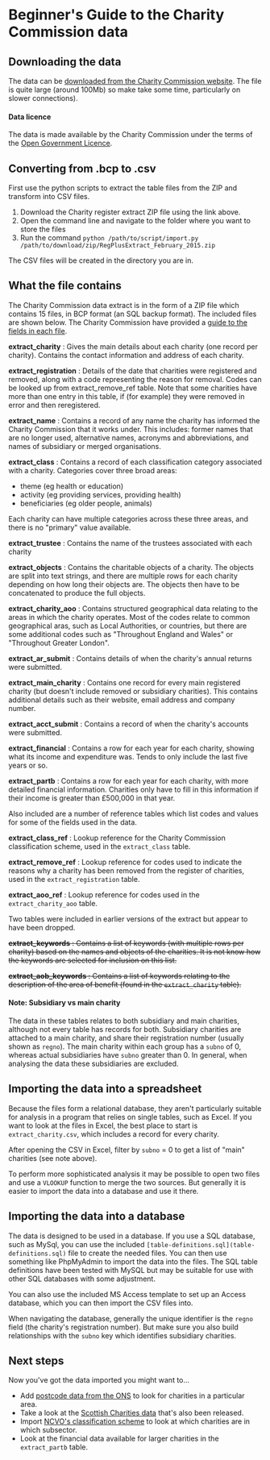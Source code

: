 # Beginner's Guide to the Charity Commission data

## Downloading the data

The data can be [downloaded from the Charity Commission website](http://data.charitycommission.gov.uk/default.aspx). The file is quite large (around 100Mb) so make take some time, particularly on slower connections).

#### Data licence

The data is made available by the Charity Commission under the terms of the [Open Government Licence](https://www.nationalarchives.gov.uk/doc/open-government-licence/version/3/).

## Converting from .bcp to .csv

First use the python scripts to extract the table files from the ZIP and transform into CSV files.

1. Download the Charity register extract ZIP file using the link above.
2. Open the command line and navigate to the folder where you want to store the files
3. Run the command `python /path/to/script/import.py /path/to/download/zip/RegPlusExtract_February_2015.zip`

The CSV files will be created in the directory you are in.

## What the file contains

The Charity Commission data extract is in the form of a ZIP file which contains 15 files, in BCP format (an SQL backup format). The included files are shown below. The Charity Commission have provided a [guide to the fields in each file](http://data.charitycommission.gov.uk/data-definition.aspx). 

**extract_charity**
:	Gives the main details about each charity (one record per charity). Contains the contact information and address of each charity.

**extract_registration**
:	Details of the date that charities were registered and removed, along with a code representing the reason for removal. Codes can be looked up from extract_remove_ref table. Note that some charities have more than one entry in this table, if (for example) they were removed in error and then reregistered.

**extract_name**
:	Contains a record of any name the charity has informed the Charity Commission that it works under. This includes: former names that are no longer used, alternative names, acronyms and abbreviations, and names of subsidiary or merged organisations.

**extract_class**
:	Contains a record of each classification category associated with a charity. Categories cover three broad areas:

*	theme (eg health or education)
*	activity (eg providing services, providing health)
*	beneficiaries (eg older people, animals)

Each charity can have multiple categories across these three areas, and there is no "primary" value available.
	
**extract_trustee**
:	Contains the name of the trustees associated with each charity

**extract_objects**
:	Contains the charitable objects of a charity. The objects are split into text strings, and there are multiple rows for each charity depending on how long their objects are. The objects then have to be concatenated to produce the full objects.

**extract_charity_aoo**
:	Contains structured geographical data relating to the areas in which the charity operates. Most of the codes relate to common geographical aras, such as Local Authorities, or countries, but there are some additional codes such as "Throughout England and Wales" or "Throughout Greater London".

**extract_ar_submit**
:	Contains details of when the charity's annual returns were submitted.

**extract_main_charity**
:	Contains one record for every main registered charity (but doesn't include removed or subsidiary charities). This contains additional details such as their website, email address and company number.

**extract_acct_submit**
:	Contains a record of when the charity's accounts were submitted.

**extract_financial**
:	Contains a row for each year for each charity, showing what its income and expenditure was. Tends to only include the last five years or so.

**extract_partb**
:	Contains a row for each year for each charity, with more detailed financial information. Charities only have to fill in this information if their income is greater than &pound;500,000 in that year.

Also included are a number of reference tables which list codes and values for some of the fields used in the data.

**extract_class_ref**
:	Lookup reference for the Charity Commission classification scheme, used in the `extract_class` table.

**extract_remove_ref**
:	Lookup reference for codes used to indicate the reasons why a charity has been removed from the register of charities, used in the `extract_registration` table.

**extract_aoo_ref**
:	Lookup reference for codes used in the `extract_charity_aoo` table.

Two tables were included in earlier versions of the extract but appear to have been dropped.

~~**extract_keywords**
:	Contains a list of keywords (with multiple rows per charity) based on the names and objects of the charities. It is not know how the keywords are selected for inclusion on this list.~~

~~**extract_aob_keywords**
:	Contains a list of keywords relating to the description of the area of benefit (found in the `extract_charity` table).~~


#### Note: Subsidiary vs main charity

The data in these tables relates to both subsidiary and main charities, although not every table has records for both. Subsidiary charities are attached to a main charity, and share their registration number (usually shown as `regno`). The main charity within each group has a `subno` of 0, whereas actual subsidiaries have `subno` greater than 0. In general, when analysing the data these subsidiaries are excluded.

## Importing the data into a spreadsheet

Because the files form a relational database, they aren't particularly suitable for analysis in a program that relies on single tables, such as Excel. If you want to look at the files in Excel, the best place to start is `extract_charity.csv`, which includes a record for every charity. 

After opening the CSV in Excel, filter by `subno` = 0 to get a list of "main" charities (see note above). 

To perform more sophisticated analysis it may be possible to open two files and use a `VLOOKUP` function to merge the two sources. But generally it is easier to import the data into a database and use it there.

## Importing the data into a database

The data is designed to be used in a database. If you use a SQL database, such as MySql, you can use the included `[table-definitions.sql](table-definitions.sql)` file to create the needed files. You can then use something like PhpMyAdmin to import the data into the files. The SQL table definitions have been tested with MySQL but may be suitable for use with other SQL databases with some adjustment.

You can also use the included MS Access template to set up an Access database, which you can then import the CSV files into. 

When navigating the database, generally the unique identifier is the `regno` field (the charity's registration number). But make sure you also build relationships with the `subno` key which identifies subsidiary charities.

## Next steps

Now you've got the data imported you might want to...

- Add [postcode data from the ONS](http://www.ons.gov.uk/ons/guide-method/geography/products/postcode-directories/-nspp-/index.html) to look for charities in a particular area.
- Take a look at the [Scottish Charities data](http://www.oscr.org.uk/charities/search-scottish-charity-register/charity-register-download) that's also been released.
- Import [NCVO's classification scheme](http://data.ncvo.org.uk/datastore/datasets/dataset-4-icnpo-classification-of-charities/) to look at which charities are in which subsector.
- Look at the financial data available for larger charities in the `extract_partb` table.